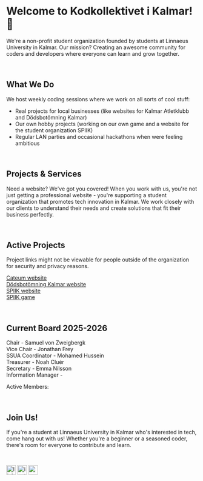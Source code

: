 # Welcome to Kodkollektivet i Kalmar! 🚀

We're a non-profit student organization founded by students at Linnaeus University in Kalmar. Our mission? Creating an awesome community for coders and developers where everyone can learn and grow together.

<br>

## What We Do

We host weekly coding sessions where we work on all sorts of cool stuff:
- Real projects for local businesses (like websites for Kalmar Atletklubb and Dödsbotömning Kalmar)
- Our own hobby projects (working on our own game and a website for the student organization SPIIK)
- Regular LAN parties and occasional hackathons when were feeling ambitious

<br>

## Projects & Services

Need a website? We've got you covered! When you work with us, you're not just getting a professional website - you're supporting a student organization that promotes tech innovation in Kalmar. We work closely with our clients to understand their needs and create solutions that fit their business perfectly.

<br>

## Active Projects

Project links might not be viewable for people outside of the organization for security and privacy reasons.

[Cateum website](https://github.com/KodkollektivetKalmar/cateum) 
<br>
[Dödsbotömning Kalmar website](https://github.com/KodkollektivetKalmar/dodsbotomningkalmar.se)
<br>
[SPIIK website](https://github.com/KodkollektivetKalmar/spiik.com)
<br>
[SPIIK game](https://github.com/KodkollektivetKalmar/SPIIKSPEL)

<br>

## Current Board 2025-2026

Chair - Samuel von Zweigbergk
<br>
Vice Chair - Jonathan Frey
<br>
SSUA Coordinator - Mohamed Hussein
<br>
Treasurer - Noah Cluér
<br>
Secretary - Emma Nilsson
<br>
Information Manager - 
<br>

Active Members:

<br>

## Join Us!

If you're a student at Linnaeus University in Kalmar who's interested in tech, come hang out with us! Whether you're a beginner or a seasoned coder, there's room for everyone to contribute and learn.

<br>

<p>
<a target="_blank" href="https://www.linkedin.com/company/kodkollektivet-kalmar/about/">  <img src="https://img.shields.io/static/v1?message=linkedin&logo=linkedin&label=&color=0077B5&logoColor=white&labelColor=&style=for-the-badge" alt="linkedin logo" height="25" /></a>
<a target="_blank" href="https://www.instagram.com/kodkollektivetkalmar/">  <img src="https://img.shields.io/static/v1?message=Instagram&logo=instagram&label=&color=E4405F&logoColor=white&labelColor=&style=for-the-badge" alt="instagram logo" height="25" /></a>
<a target="_blank" href="mailto:kodkollektivet@spiik.com">  <img src="https://img.shields.io/static/v1?message=Gmail&logo=gmail&label=&color=D14836&logoColor=white&labelColor=&style=for-the-badge" alt="gmail logo" height="25" /></a>
</p>
